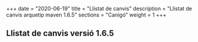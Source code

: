 +++
date        = "2020-06-19"
title       = "Llistat de canvis"
description = "Llistat de canvis arquetip maven 1.6.5"
sections    = "Canigó"
weight		= 1
+++

## Llistat de canvis versió 1.6.5
